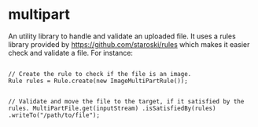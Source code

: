 multipart
=========

An utility library to handle and validate an uploaded file. It uses a rules library provided by https://github.com/staroski/rules which makes it easier check and validate a file. For instance:

<code>
// Create the rule to check if the file is an image.
Rule<MultiPartFileContext> rules = Rule.create(new ImageMultiPartRule());

// Validate and move the file to the target, if it satisfied by the rules.
MultiPartFile.get(inputStream)
			.isSatisfiedBy(rules)
			.writeTo("/path/to/file");
</code>
